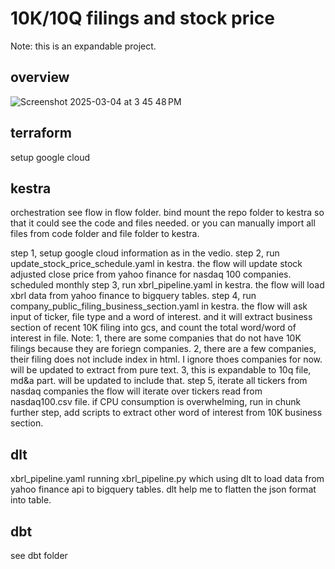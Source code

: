 # 10K/10Q filings and stock price

Note: this is an expandable project. 

## overview   
![Screenshot 2025-03-04 at 3 45 48 PM](https://github.com/user-attachments/assets/d04ac1ae-66ca-4ef2-b229-fe12ee59990c)


## terraform   
setup google cloud

## kestra
orchestration 
see flow in flow folder. 
bind mount the repo folder to kestra so that it could see the code and files needed. 
or you can manually import all files from code folder and file folder to kestra.

step 1, setup google cloud information as in the vedio. 
step 2, run update_stock_price_schedule.yaml in kestra. 
    the flow will update stock adjusted close price from yahoo finance for nasdaq 100 companies. scheduled monthly
step 3, run xbrl_pipeline.yaml in kestra.
    the flow will load xbrl data from yahoo finance to bigquery tables. 
step 4, run company_public_filing_business_section.yaml in kestra. 
    the flow will ask input of ticker, file type and a word of interest. 
    and it will extract business section of recent 10K filing into gcs, and count the total word/word of interest in file. 
    Note: 1, there are some companies that do not have 10K filings because they are foriegn companies. 
        2, there are a few companies, their filing does not include index in html. I ignore thoes companies for now. 
            will be updated to extract from pure text.
        3, this is expandable to 10q file, md&a part. will be updated to include that.
step 5, iterate all tickers from nasdaq companies
    the flow will iterate over tickers read from nasdaq100.csv file.
    if CPU consumption is overwhelming, run in chunk
further step, add scripts to extract other word of interest from 10K business section. 

## dlt
xbrl_pipeline.yaml running xbrl_pipeline.py which using dlt to load data from yahoo finance api to bigquery tables. 
dlt help me to flatten the json format into table. 

## dbt
see dbt folder   
